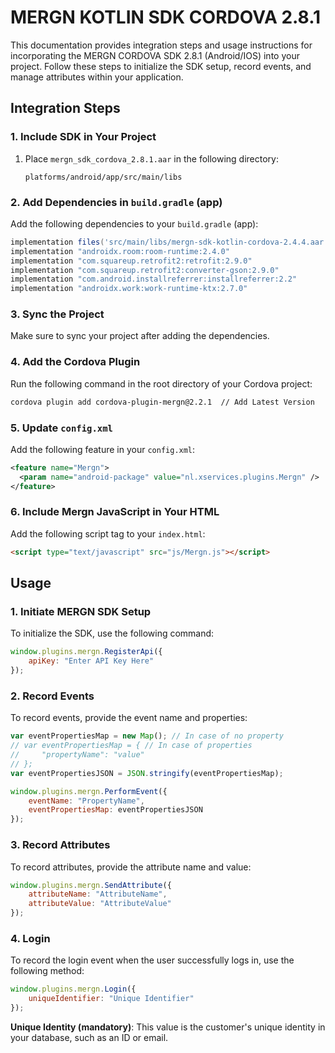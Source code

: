 # MERGN KOTLIN SDK CORDOVA 2.8.1

This documentation provides integration steps and usage instructions for incorporating the MERGN CORDOVA SDK 2.8.1 (Android/IOS) into your project. Follow these steps to initialize the SDK setup, record events, and manage attributes within your application.

## Integration Steps

### 1. Include SDK in Your Project

1. Place `mergn_sdk_cordova_2.8.1.aar` in the following directory:
   ```
   platforms/android/app/src/main/libs
   ```

### 2. Add Dependencies in `build.gradle` (app)

Add the following dependencies to your `build.gradle` (app):

```groovy
implementation files('src/main/libs/mergn-sdk-kotlin-cordova-2.4.4.aar') // Add latest version
implementation "androidx.room:room-runtime:2.4.0"
implementation "com.squareup.retrofit2:retrofit:2.9.0"
implementation "com.squareup.retrofit2:converter-gson:2.9.0"
implementation "com.android.installreferrer:installreferrer:2.2"
implementation "androidx.work:work-runtime-ktx:2.7.0"
```

### 3. Sync the Project

Make sure to sync your project after adding the dependencies.

### 4. Add the Cordova Plugin

Run the following command in the root directory of your Cordova project:

```bash
cordova plugin add cordova-plugin-mergn@2.2.1  // Add Latest Version
```

### 5. Update `config.xml`

Add the following feature in your `config.xml`:

```xml
<feature name="Mergn">
  <param name="android-package" value="nl.xservices.plugins.Mergn" />
</feature>
```

### 6. Include Mergn JavaScript in Your HTML

Add the following script tag to your `index.html`:

```html
<script type="text/javascript" src="js/Mergn.js"></script>
```

## Usage

### 1. Initiate MERGN SDK Setup

To initialize the SDK, use the following command:

```javascript
window.plugins.mergn.RegisterApi({
    apiKey: "Enter API Key Here"
});
```

### 2. Record Events

To record events, provide the event name and properties:

```javascript
var eventPropertiesMap = new Map(); // In case of no property
// var eventPropertiesMap = { // In case of properties
//     "propertyName": "value"
// };
var eventPropertiesJSON = JSON.stringify(eventPropertiesMap);

window.plugins.mergn.PerformEvent({
    eventName: "PropertyName",
    eventPropertiesMap: eventPropertiesJSON
});
```

### 3. Record Attributes

To record attributes, provide the attribute name and value:

```javascript
window.plugins.mergn.SendAttribute({
    attributeName: "AttributeName",
    attributeValue: "AttributeValue"
});
```

### 4. Login

To record the login event when the user successfully logs in, use the following method:

```javascript
window.plugins.mergn.Login({
    uniqueIdentifier: "Unique Identifier"
});
```

**Unique Identity (mandatory)**: This value is the customer's unique identity in your database, such as an ID or email.
